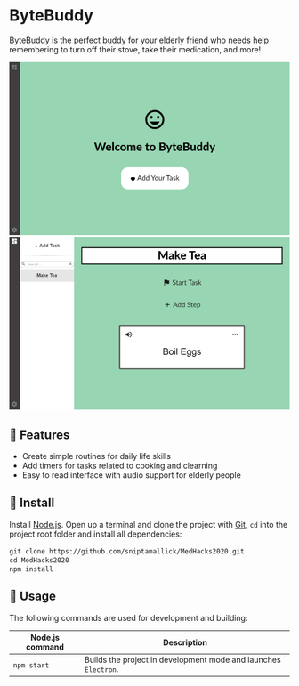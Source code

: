 # ByteBuddy

ByteBuddy is the perfect buddy for your elderly friend who needs help remembering to turn off their stove, take their medication, and more! 


<p align="center">
    <img src="landing.png"/>
     <img src="app.png"/>
</p>

## :pushpin: Features

* Create simple routines for daily life skills
* Add timers for tasks related to cooking and clearning
* Easy to read interface with audio support for elderly people

## :scroll: Install

Install [Node.js](https://nodejs.org/en/). Open up a terminal and clone the project with [Git](https://git-scm.com/), `cd` into the project root folder and install all dependencies:

```
git clone https://github.com/sniptamallick/MedHacks2020.git
cd MedHacks2020
npm install
```

## :wrench: Usage

The following commands are used for development and building:

| Node.js command | Description |
|-----------------|-------------|
| `npm start` | Builds the project in development mode and launches `Electron`. |
